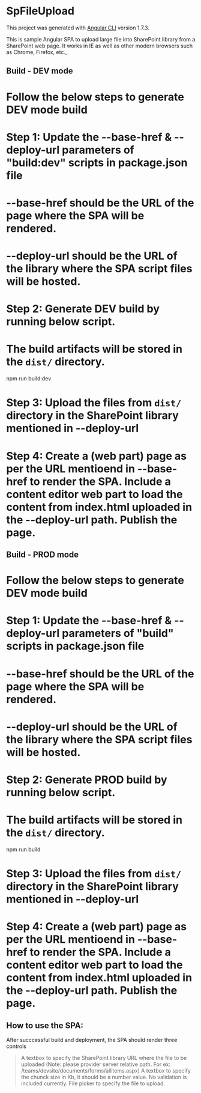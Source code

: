 # SpFileUpload

This project was generated with [Angular CLI](https://github.com/angular/angular-cli) version 1.7.3.

This is sample Angular SPA to upload large file into SharePoint library from a SharePoint web page.
It works in IE as well as other modern browsers such as Chrome, Firefox, etc.,

## Build - DEV mode
# Follow the below steps to generate DEV mode build
# Step 1: Update the --base-href & --deploy-url parameters of "build:dev" scripts in package.json file
# --base-href should be the URL of the page where the SPA will be rendered.
# --deploy-url should be the URL of the library where the SPA script files will be hosted. 

# Step 2: Generate DEV build by running below script. 
# The build artifacts will be stored in the `dist/` directory. 
npm run build:dev

# Step 3: Upload the files from `dist/` directory in the SharePoint library mentioned in --deploy-url

# Step 4: Create a (web part) page as per the URL mentioend in --base-href to render the SPA. Include a content editor web part to load the content from index.html uploaded in the --deploy-url path. Publish the page. 

## Build - PROD mode
# Follow the below steps to generate DEV mode build
# Step 1: Update the --base-href & --deploy-url parameters of "build" scripts in package.json file
# --base-href should be the URL of the page where the SPA will be rendered.
# --deploy-url should be the URL of the library where the SPA script files will be hosted. 

# Step 2: Generate PROD build by running below script. 
# The build artifacts will be stored in the `dist/` directory. 
npm run build

# Step 3: Upload the files from `dist/` directory in the SharePoint library mentioned in --deploy-url

# Step 4: Create a (web part) page as per the URL mentioend in --base-href to render the SPA. Include a content editor web part to load the content from index.html uploaded in the --deploy-url path. Publish the page. 


## How to use the SPA: 
After succcessful build and deployment, the SPA should render three controls
> A textbox to specify the SharePoint library URL where the file to be uploaded (Note: please provider server relative path. For ex: /teams/devsite/documents/forms/allitems.aspx)
> A textbox to specify the chunck size in Kb, it should be a number value. No validation is included currently.
> File picker to specify the file to upload.
